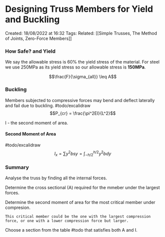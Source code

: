 # Designing Truss Members for Yield and Buckling
Created: 18/08/2022 at 16:32
Tags:
Related: [[Simple Trusses, The Method of Joints, Zero-Force Members]]

### How Safe? and Yield
We say the allowable stress is 60% the yield stress of the material. For steel we use 250MPa as its yield stress so our allowable stress is **150MPa**.

$$\frac{F}{\sigma_{all}} \leq A$$

### Buckling
Members subjected to compressive forces may bend and deflect laterally and fail due to buckling. #todo/excalidraw
$$P_{cr} = \frac{\pi^2EI}{L^2}$$

I - the second moment of area.

#### Second Moment of Area
#todo/excalidraw
$$I_{x} = \sum y^2bsy = \int^{h/2}_{-h/2}y^2bdy$$

### Summary
Analyse the truss by finding all the internal forces.

Determine the cross sectional (A) required for the mmeber under the largest forces.

Determine the second moment of area for the most critical member under compresion.

```ad-info
This critical member could be the one with the largest compression force, or one with a lower compression force but larger.
```

Choose a section from the table #todo that satisfies both A and I.
